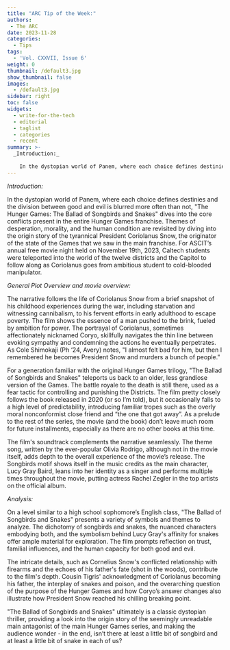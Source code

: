 ```yaml
---
title: "ARC Tip of the Week:"
authors:
 - The ARC
date: 2023-11-28
categories:
  - Tips
tags:
  - 'Vol. CXXVII, Issue 6'
weight: 0
thumbnail: /default3.jpg
show_thumbnail: false
images:
  - /default3.jpg
sidebar: right
toc: false
widgets:
  - write-for-the-tech
  - editorial
  - taglist
  - categories
  - recent
summary: >-
  _Introduction:_
    
    In the dystopian world of Panem, where each choice defines destinies and the division between good and evil is blurred more often than not, "The Hunger Games: The Ballad of Songbirds and Snakes" dives into the core conflicts present in the entire Hunger Games franchise. Themes of desperation, morality, and the human condition are revisited by diving into the origin story of the tyrannical President Coriolanus Snow, the originator of the state of the Games that we saw in the main franchise. For ASCIT’s annual free movie night held on November 19th, 2023, Caltech students were teleported into the world of the twelve districts and the Capitol to follow along as Coriolanus goes from ambitious student to cold-blooded manipulator. 
---
```



_Introduction:_

In the dystopian world of Panem, where each choice defines destinies and the division between good and evil is blurred more often than not, "The Hunger Games: The Ballad of Songbirds and Snakes" dives into the core conflicts present in the entire Hunger Games franchise. Themes of desperation, morality, and the human condition are revisited by diving into the origin story of the tyrannical President Coriolanus Snow, the originator of the state of the Games that we saw in the main franchise. For ASCIT’s annual free movie night held on November 19th, 2023, Caltech students were teleported into the world of the twelve districts and the Capitol to follow along as Coriolanus goes from ambitious student to cold-blooded manipulator. 

_General Plot Overview and movie overview:_

The narrative follows the life of Coriolanus Snow from a brief snapshot of his childhood experiences during the war, including starvation and witnessing cannibalism, to his fervent efforts in early adulthood to escape poverty. The film shows the essence of a man pushed to the brink, fueled by ambition for power. The portrayal of Coriolanus, sometimes affectionately nicknamed Coryo, skillfully navigates the thin line between evoking sympathy and condemning the actions he eventually perpetrates. As Cole Shimokaji (Ph ‘24, Avery) notes, "I almost felt bad for him, but then I remembered he becomes President Snow and murders a bunch of people."

For a generation familiar with the original Hunger Games trilogy, "The Ballad of Songbirds and Snakes" teleports us back to an older, less grandiose version of the Games. The battle royale to the death is still there, used as a fear tactic for controlling and punishing the Districts. The film pretty closely follows the book released in 2020 (or so I’m told), but it occasionally falls to a high level of predictability, introducing familiar tropes such as the overly moral nonconformist close friend and “the one that got away”. As a prelude to the rest of the series, the movie (and the book) don’t leave much room for future installments, especially as there are no other books at this time. 

The film's soundtrack complements the narrative seamlessly. The theme song, written by the ever-popular Olivia Rodrigo, although not in the movie itself, adds depth to the overall experience of the movie’s release. The Songbirds motif shows itself in the music credits as the main character, Lucy Gray Baird, leans into her identity as a singer and performs multiple times throughout the movie, putting actress Rachel Zegler in the top artists on the official album. 

_Analysis:_

On a level similar to a high school sophomore’s English class, "The Ballad of Songbirds and Snakes" presents a variety of symbols and themes to analyze. The dichotomy of songbirds and snakes, the nuanced characters embodying both, and the symbolism behind Lucy Gray's affinity for snakes offer ample material for exploration. The film prompts reflection on trust, familial influences, and the human capacity for both good and evil.

The intricate details, such as Cornelius Snow's conflicted relationship with firearms and the echoes of his father's fate (shot in the woods), contribute to the film's depth. Cousin Tigris' acknowledgment of Coriolanus becoming his father, the interplay of snakes and poison, and the overarching question of the purpose of the Hunger Games and how Coryo’s answer changes also illustrate how President Snow reached his chilling breaking point.

"The Ballad of Songbirds and Snakes" ultimately is a classic dystopian thriller, providing a look into the origin story of the seemingly unreadable main antagonist of the main Hunger Games series, and making the audience wonder - in the end, isn’t there at least a little bit of songbird and at least a little bit of snake in each of us?
